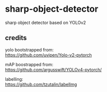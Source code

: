# sharp-object-detector
sharp object detector based on YOLOv2

## credits
yolo bootstrapped from: <br>
https://github.com/uvipen/Yolo-v2-pytorch <br>

mAP boostrapped from: <br>
https://github.com/argusswift/YOLOv4-pytorch/ <br>

labelling: <br>
https://github.com/tzutalin/labelImg <br>
